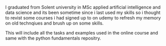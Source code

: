 I graduated from Solent university in MSc applied artificial intelligence and data science 
and its been sometime since i last used my skills so i thought to revist some courses i had signed
up to on udemy to refresh my memory on old technqiues and brush up on some skills.

This will include all the tasks and examples used in the online course and same with the python fundamentals
repositry.
